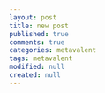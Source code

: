 ```yaml
---
layout: post
title: new post
published: true
comments: true
categories: metavalent
tags: metavalent
modified: null
created: null
---
```


<!-- Responsive video embed for YouTube, Vimeo, etc. Uncomment, if needed. -->

<!-- <div class="embed-container"><iframe width="560" height="315" src="https://youtu.be/Q1b4KbF2EEM" title="YouTube video player" frameborder="0" allow="accelerometer; autoplay; clipboard-write; encrypted-media; gyroscope; picture-in-picture" allowfullscreen></iframe></div> -->